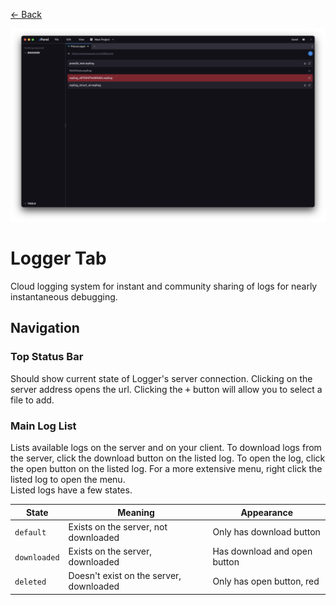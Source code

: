 <div class="docs-nav"><p><a href="../MAIN.md">← Back</a></p></div>

<img src="./logger.png">

# Logger Tab

Cloud logging system for instant and community sharing of logs for nearly instantaneous debugging.

## Navigation

### Top Status Bar
Should show current state of Logger's server connection. Clicking on the server address opens the url. Clicking the <kbd>+</kbd> button will allow you to select a file to add.

### Main Log List
Lists available logs on the server and on your client. To download logs from the server, click the download button on the listed log. To open the log, click the open button on the listed log. For a more extensive menu, right click the listed log to open the menu.  
Listed logs have a few states.

| State | Meaning | Appearance |
| - | - | - |
| `default` | Exists on the server, not downloaded | Only has download button |
| `downloaded` | Exists on the server, downloaded | Has download and open button |
| `deleted` | Doesn't exist on the server, downloaded | Only has open button, red |
